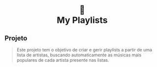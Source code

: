 <h1 align="center">
📄<br>My Playlists
</h1>

## Projeto

> Este projeto tem o objetivo de criar e gerir playlists a partir de uma lista de artistas, buscando automaticamente as músicas mais populares de cada artista presente nas listas.